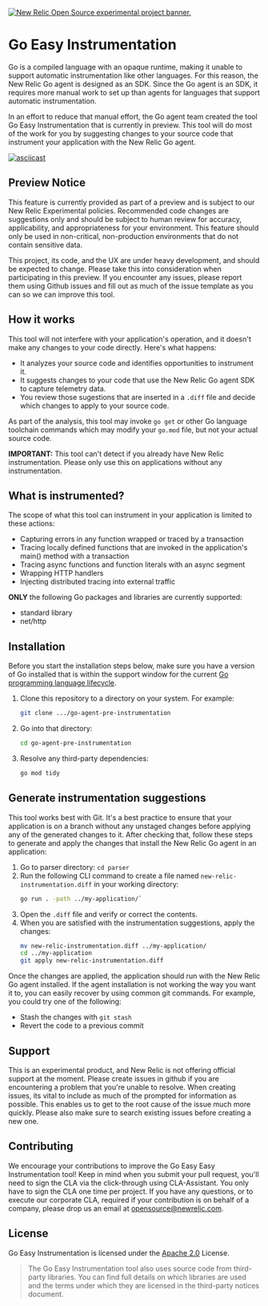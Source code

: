 <a href="https://opensource.newrelic.com/oss-category/#new-relic-experimental"><picture><source media="(prefers-color-scheme: dark)" srcset="https://github.com/newrelic/opensource-website/raw/main/src/images/categories/dark/Experimental.png"><source media="(prefers-color-scheme: light)" srcset="https://github.com/newrelic/opensource-website/raw/main/src/images/categories/Experimental.png"><img alt="New Relic Open Source experimental project banner." src="https://github.com/newrelic/opensource-website/raw/main/src/images/categories/Experimental.png"></picture></a>

# Go Easy Instrumentation
Go is a compiled language with an opaque runtime, making it unable to support automatic instrumentation like other languages. For this reason, the New Relic Go agent is designed as an SDK. Since the Go agent is an SDK, it requires more manual work to set up than agents for languages that support automatic instrumentation. 

In an effort to reduce that manual effort, the Go agent team created the tool Go Easy Instrumentation that is currently in preview. This tool will do most of the work for you by suggesting changes to your source code that instrument your application with the New Relic Go agent.

[![asciicast](https://asciinema.org/a/r0Il7o2eMiZaLKHIlew3IL2nx.svg)](https://asciinema.org/a/r0Il7o2eMiZaLKHIlew3IL2nx)

## Preview Notice

This feature is currently provided as part of a preview and is subject to our New Relic Experimental policies. Recommended code changes are suggestions only and should be subject to human review for accuracy, applicability, and appropriateness for your environment. This feature should only be used in non-critical, non-production environments that do not contain sensitive data. 

This project, its code, and the UX are under heavy development, and should be expected to change. Please take this into consideration when participating in this preview. If you encounter any issues, please report them using Github issues and fill out as much of the issue template as you can so we can improve this tool.

## How it works

This tool will not interfere with your application's operation, and it doesn't make any changes to your code directly. Here's what happens:

* It analyzes your source code and identifies opportunities to instrument it.
* It suggests changes to your code that use the New Relic Go agent SDK to capture telemetry data. 
* You review those sugestions that are inserted in a `.diff` file and decide which changes to apply to your source code.

As part of the analysis, this tool may invoke `go get` or other Go language toolchain commands which may modify your `go.mod` file, but not your actual source code.

**IMPORTANT:** This tool can't detect if you already have New Relic instrumentation. Please only use this on applications without any instrumentation.

## What is instrumented?

The scope of what this tool can instrument in your application is limited to these actions:

 - Capturing errors in any function wrapped or traced by a transaction
 - Tracing locally defined functions that are invoked in the application's main() method with a transaction
 - Tracing async functions and function literals with an async segment
 - Wrapping HTTP handlers
 - Injecting distributed tracing into external traffic

**ONLY** the following Go packages and libraries are currently supported:

  - standard library
  - net/http

## Installation

Before you start the installation steps below, make sure you have a version of Go installed that is within the support window for the current [Go programming language lifecycle](https://endoflife.date/go).

1. Clone this repository to a directory on your system. For example: 
	```sh
	git clone .../go-agent-pre-instrumentation
	```
2. Go into that directory: 
	```sh
	cd go-agent-pre-instrumentation
	```
3. Resolve any third-party dependencies: 
	```sh
	go mod tidy
	```
## Generate instrumentation suggestions
 
This tool works best with Git. It's a best practice to ensure that your application is on a branch without any unstaged changes before applying any of the generated changes to it. After checking that, follow these steps to generate and apply the changes that install the New Relic Go agent in an application:

1. Go to parser directory: `cd parser`
2. Run the following CLI command to create a file named `new-relic-instrumentation.diff` in your working directory: 
	```sh
	go run . -path ../my-application/` 
	```
3. Open the `.diff` file and verify or correct the contents.
4. When you are satisfied with the instrumentation suggestions, apply the changes:
	```sh
	mv new-relic-instrumentation.diff ../my-application/
	cd ../my-application
	git apply new-relic-instrumentation.diff
	```

Once the changes are applied, the application should run with the New Relic Go agent installed. If the agent installation is not working the way you want it to, you can easily recover by using common git commands. For example, you could try one of the following:

*  Stash the changes with `git stash`
*  Revert the code to a previous commit

## Support
This is an experimental product, and New Relic is not offering official support at the moment. Please create issues in github if you are encountering a problem that you're unable to resolve. When creating issues, its vital to include as much of the prompted for information as possible. This enables us to get to the root cause of the issue much more quickly. Please also make sure to search existing issues before creating a new one.

## Contributing
We encourage your contributions to improve the Go Easy Easy Instrumentation tool! Keep in mind when you submit your pull request, you'll need to sign the CLA via the click-through using CLA-Assistant. You only have to sign the CLA one time per project.
If you have any questions, or to execute our corporate CLA, required if your contribution is on behalf of a company,  please drop us an email at opensource@newrelic.com.


## License
Go Easy Instrumentation is licensed under the [Apache 2.0](http://apache.org/licenses/LICENSE-2.0.txt) License.
>The Go Easy Instrumentation tool also uses source code from third-party libraries. You can find full details on which libraries are used and the terms under which they are licensed in the third-party notices document.
